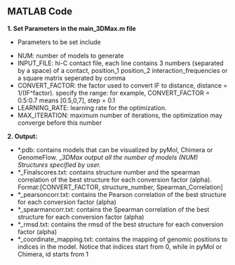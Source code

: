 
		
MATLAB Code
-----------------------------------------------------------
**1. Set Parameters in the main_3DMax.m file**

- Parameters to be set include 
+ NUM: number of models to generate
+ INPUT_FILE: hi-C contact file, each line contains 3 numbers (separated by a space) of a contact, position_1 position_2 interaction_frequencies  or a square matrix seperated by comma
+ CONVERT_FACTOR: the factor used to convert IF to distance, distance = 1/(IF^factor). specify the range: for example, CONVERT_FACTOR = 0.5:0.7 means [0.5,0,7], step = 0.1
+ LEARNING_RATE: learning rate for the optimization. 
+ MAX_ITERATION: maximum number of iterations, the optimization may converge before this number


**2. Output:**

+ *.pdb: contains models that can be visualized by pyMol, Chimera or GenomeFlow. __3DMax output all the number of models (NUM) Structures specified by user._
+ *_Finalscores.txt: contains structure number and the spearman correlation of the best structure for each conversion factor (alpha). Format:[CONVERT_FACTOR, structure_number, Spearman_Correlation]
+ *_pearsoncorr.txt:  contains the Pearson correlation of the best structure for each conversion factor (alpha)
+ *_spearmancorr.txt: contains the Spearman correlation of the best structure for each conversion factor (alpha)
+ *_rmsd.txt: contains the rmsd of the best structure for each conversion factor (alpha)
+ *_coordinate_mapping.txt: contains the mapping of genomic positions to indices in the model. Notice that indices start from 0, while in pyMol or Chimera, id starts from 1